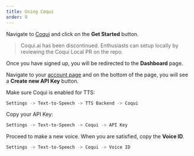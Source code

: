 ```yaml
---
title: Using Coqui
order: 9
---
```


Navigate to [Coqui](https://coqui.ai/) and click on the **Get Started** button.

> Coqui.ai has been discontinued. Enthusiasts can setup locally by reviewing the Coqui Local PR on the repo.

Once you have signed up, you will be redirected to the **Dashboard** page.

Navigate to your [account page](https://app.coqui.ai/account) and on the bottom of the page, you will see a **Create new API Key** button.

Make sure Coqui is enabled for TTS:

```bash
Settings -> Text-to-Speech -> TTS Backend -> Coqui
```

Copy your API Key:

```bash
Settings -> Text-to-Speech -> Coqui -> API Key
```

Proceed to make a new voice. When you are satisfied, copy the **Voice ID**.

```bash
Settings -> Text-to-Speech -> Coqui -> Voice ID
```
